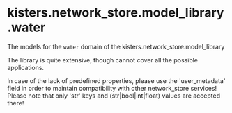 # kisters.network_store.model_library.water

The models for the `water` domain of the kisters.network_store.model_library

The library is quite extensive, though cannot cover all the possible applications.

In case of the lack of predefined properties, please use the 'user_metadata' field
in order to maintain compatibility with other network_store services!
Please note that only 'str' keys and (str|bool|int|float) values are accepted there!

